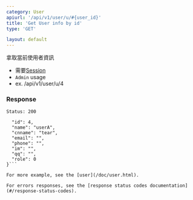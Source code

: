 ```yaml
---
category: User
apiurl: '/api/v1/user/u/#{user_id}'
title: 'Get User info by id'
type: 'GET'

layout: default
---
```


拿取當前使用者資訊
* 需要[Session](#/authentication)
* `Admin` usage
* ex. /api/v1/user/u/4

### Response

```Status: 200```
```{
  "id": 4,
  "name": "userA",
  "cnname": "tear",
  "email": "",
  "phone": "",
  "im": "",
  "qq": "",
  "role": 0
}```

For more example, see the [user](/doc/user.html).

For errors responses, see the [response status codes documentation](#/response-status-codes).

